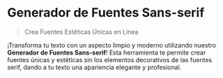 # Generador de Fuentes Sans-serif

> Crea Fuentes Estéticas Únicas en Línea

¡Transforma tu texto con un aspecto limpio y moderno utilizando nuestro **Generador de Fuentes Sans-serif**! Esta herramienta te permite crear fuentes únicas y estéticas sin los elementos decorativos de las fuentes serif, dando a tu texto una apariencia elegante y profesional.
